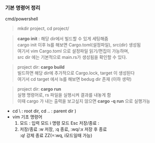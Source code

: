 ### 기본 명령어 정리  

cmd/powershell  
> mkdir project,  cd project/

> **cargo init** : 해당 dir에서 빌드할 수 있게 세팅해줌      
    cargo init 이후 ls를 해보면 Cargo.toml(설정파일), src(dir) 생성됨    
    여기서 vim Cargo.toml 으로 설정파일 읽기/편집이 가능하며,    
    src dir 에는 기본적으로 main.rs가 생성됨을 확인할 수 있다.

> project dir: **cargo build**  
   빌드하면 해당 dir에 추가적으로 Cargo.lock, target 이 생성된다    
   여기서 cd target 에서 ls를 해보면 bedug dir 존재 (이하 생략)

> project dir: **cargo run**  
    실행 명령어로, rs 파일을 실행시켜 결과를 내놓게 함  
    이때 cargo 가 내는 출력을 보고싶지 않으면 **cargo -q run** 으로 실행가능  

   
   
   
* cd \ : root dir,  cd .. : parent dir )    
* vim 기초 명령어  
  1) 모드 :  입력 모드 i  명령 모드 Esc  저장/종료 :  
  2) 저장/종료 :w 저장, :q 종료, :wq/:x 저장 후 종료  
               :q! 강제 종료  ZZ(=:wq, i모드일때 가능)
